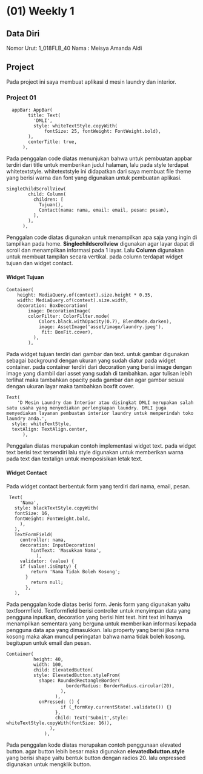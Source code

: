 # (01) Weekly 1 
## Data Diri

Nomor Urut: 1_018FLB_40 
Nama : Meisya Amanda Aldi

## Project
Pada project ini saya membuat aplikasi d mesin laundry dan interior.
### Project 01
```
  appBar: AppBar(
        title: Text(
          'DMLI',
          style: whiteTextStyle.copyWith(
              fontSize: 25, fontWeight: FontWeight.bold),
        ),
        centerTitle: true,
      ),
```
Pada penggalan code diatas menunjukan bahwa untuk pembuatan appbar terdiri dari title untuk memberikan judul halaman, lalu pada style terdapat whitetextstyle. whitetextstyle ini didapatkan dari saya membuat file theme yang berisi warna dan font yang digunakan untuk pembuatan aplikasi.

```
SingleChildScrollView(
        child: Column(
          children: [
            Tujuan(),
            Contact(nama: nama, email: email, pesan: pesan),
          ],
        ),
      ),
```
Penggalan code diatas digunakan untuk menampilkan apa saja yang ingin di tampilkan pada home. **Singlechildscrollview** digunakan agar layar dapat di scroll dan menampilkan informasi pada 1 layar. Lalu **Column** digunakan untuk membuat tampilan secara vertikal. pada column terdapat widget tujuan dan widget contact.

#### Widget Tujuan
```
Container(
    height: MediaQuery.of(context).size.height * 0.35,
    width: MediaQuery.of(context).size.width,
    decoration: BoxDecoration(
        image: DecorationImage(
        colorFilter: ColorFilter.mode(
            Colors.black.withOpacity(0.7), BlendMode.darken),
            image: AssetImage('asset/image/laundry.jpeg'),
             fit: BoxFit.cover),
          ),
        ),
```
Pada widget tujuan terdiri dari gambar dan text. untuk gambar digunakan sebagai background dengan ukuran yang sudah diatur pada widget container. pada container terdiri dari decoration yang berisi image dengan image yang diambil dari asset yang sudah di tambahkan. agar tulisan lebih terlihat maka tambahkan opacity pada gambar dan agar gambar sesuai dengan ukuran layar maka tambahkan boxfit cover.
```
Text(
    'D Mesin Laundry dan Interior atau disingkat DMLI merupakan salah satu usaha yang menyediakan perlengkapan laundry. DMLI juga menyediakan layanan pembuatan interior laundry untuk memperindah toko laundry anda.',
  style: whiteTextStyle,
  textAlign: TextAlign.center,
      ),
```
Penggalan diatas merupakan contoh implementasi widget text. pada widget text berisi text tersendiri lalu style digunakan untuk memberikan warna pada text dan textalign untuk memposisikan letak text.

#### Widget Contact
 Pada widget contact berbentuk form yang terdiri dari nama, email, pesan. 
 ```
  Text(
      'Nama',
    style: blackTextStyle.copyWith(
    fontSize: 16,
    fontWeight: FontWeight.bold,
      ),
    ),
    TextFormField(
      controller: nama,
      decoration: InputDecoration(
          hintText: 'Masukkan Nama',
            ),
      validator: (value) {
      if (value!.isEmpty) {
          return 'Nama Tidak Boleh Kosong';
        }
          return null;
        },
    ),
```
Pada penggalan kode diatas berisi form. Jenis form yang digunakan yaitu textfoormfield. Textformfield berisi controller untuk menyimpan data yang pengguna inputkan, decoration yang berisi hint text. hint text ini hanya menampilkan sementara yang berguna untuk memberikan informasi kepada pengguna data apa yang dimasukkan. lalu property yang berisi jika nama kosong maka akan muncul peringatan bahwa nama tidak boleh kosong. begitupun untuk email dan pesan.
```
Container(
          height: 40,
          width: 100,
          child: ElevatedButton(
          style: ElevatedButton.styleFrom(
            shape: RoundedRectangleBorder(
                      borderRadius: BorderRadius.circular(20),
                    ),
                  ),
            onPressed: () {
                    if (_formKey.currentState!.validate()) {}
                  },
                  child: Text('Submit',style: whiteTextStyle.copyWith(fontSize: 16)),
                ),
              ),
```
Pada penggalan kode diatas merupakan contoh penggunaan elevated button. agar button lebih besar maka digunakan **elevatedbdutton.style** yang berisi shape yaitu bentuk button dengan radios 20. lalu onpressed digunakan untuk mengklik button. 